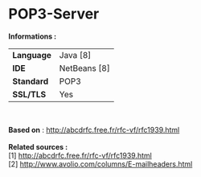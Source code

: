 # POP3-Server

<b>Informations :</b>
<table>
  <tr>
    <td><b>Language</b></td>
    <td>Java [8]</td>
  </tr>
  <tr>
    <td><b>IDE</b></td>
    <td>NetBeans [8]</td>
  </tr>
  <tr>
    <td><b>Standard</b></td>
    <td>POP3</td>
  </tr>
  <tr>
    <td><b>SSL/TLS</b></td>
    <td>Yes</td>
  </tr>
</table>

<br>

<b>Based on</b> : http://abcdrfc.free.fr/rfc-vf/rfc1939.html
<br><br>
<b>Related sources : </b><br>
[1] http://abcdrfc.free.fr/rfc-vf/rfc1939.html<br>
[2] http://www.avolio.com/columns/E-mailheaders.html<br>
